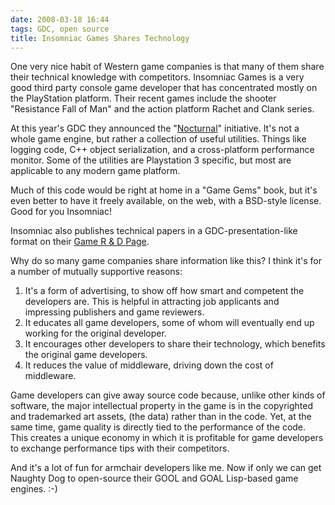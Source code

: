 ```yaml
---
date: 2008-03-18 16:44
tags: GDC, open source
title: Insomniac Games Shares Technology
---
```


One very nice habit of Western game companies is that many of them share their
technical knowledge with competitors. Insomniac Games is a very good third
party console game developer that has concentrated mostly on the PlayStation
platform. Their recent games include the shooter "Resistance Fall of Man" and
the action platform Rachet and Clank series.

At this year's GDC they announced
the "[Nocturnal](http://nocturnal.insomniacgames.com/)" initiative. It's not a
whole game engine, but rather a collection of useful utilities. Things like
logging code, C++ object serialization, and a cross-platform performance
monitor. Some of the utilities are Playstation 3 specific, but most are
applicable to any modern game platform.

Much of this code would be right at
home in a "Game Gems" book, but it's even better to have it freely available,
on the web, with a BSD-style license. Good for you Insomniac!

Insomniac also
publishes technical papers in a GDC-presentation-like format on their [Game R
& D Page](http://www.insomniacgames.com/tech/techpage.php).

Why do so many
game companies share information like this? I think it's for a number of
mutually supportive reasons:

1. It's a form of advertising, to show off how smart and competent the developers are. This is helpful in attracting job applicants and impressing publishers and game reviewers.
2. It educates all game developers, some of whom will eventually end up working for the original developer.
3. It encourages other developers to share their technology, which benefits the original game developers.
4. It reduces the value of middleware, driving down the cost of middleware.

Game developers can give away source code because, unlike other kinds of
software, the major intellectual property in the game is in the copyrighted
and trademarked art assets, (the data) rather than in the code. Yet, at the
same time, game quality is directly tied to the performance of the code. This
creates a unique economy in which it is profitable for game developers to
exchange performance tips with their competitors.

And it's a lot of fun for
armchair developers like me. Now if only we can get Naughty Dog to open-source
their GOOL and GOAL Lisp-based game engines. :-)

